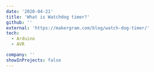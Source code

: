 ```yaml
---
date: '2020-04-21'
title: 'What is Watchdog timer?'
github: ''
external: 'https://makergram.com/blog/watch-dog-timer/'
tech:
  - Arduino
  - AVR

company: ''
showInProjects: false
---
```


